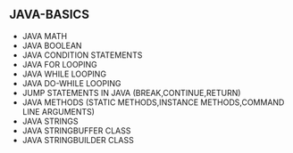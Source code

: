 ## JAVA-BASICS
* JAVA MATH        
* JAVA BOOLEAN   
* JAVA CONDITION STATEMENTS      
* JAVA FOR LOOPING        
* JAVA WHILE LOOPING      
* JAVA DO-WHILE LOOPING  
* JUMP STATEMENTS IN JAVA (BREAK,CONTINUE,RETURN)   
* JAVA METHODS (STATIC METHODS,INSTANCE METHODS,COMMAND LINE ARGUMENTS)
* JAVA STRINGS    
* JAVA STRINGBUFFER CLASS   
* JAVA STRINGBUILDER CLASS   
       
         
   
  
 
